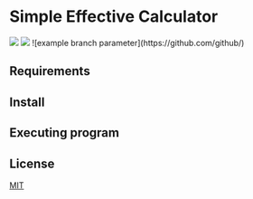 # Simple Effective Calculator 
<!-- SHIELDS -->

<a href="https://github.com/wutever0017/SE_group28_hw1/issues">
        <img src="https://img.shields.io/github/issues/wutever0017/SE_group28_hw1" /></a>
<a> <img src="https://img.shields.io/github/license/wutever0017/SE_group28_hw1" /></a>
![example branch parameter](https://github.com/github/)

## Requirements

## Install

## Executing program

## License
[MIT](https://github.com/wutever0017/SE_group28_hw1/blob/main/LICENSE)
